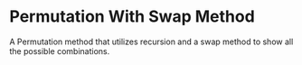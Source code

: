 # Permutation With Swap Method

A Permutation method that utilizes recursion and a swap method to show all the possible combinations.
